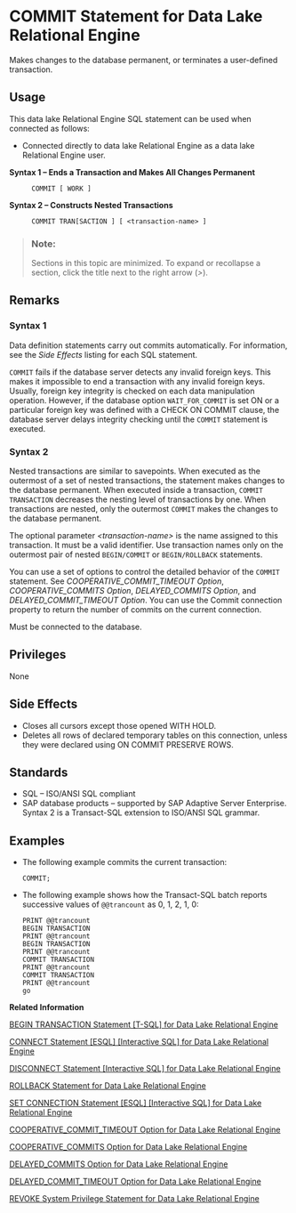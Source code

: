 <!-- loioa615db7b84f21015b755e11e289ef47c -->

# COMMIT Statement for Data Lake Relational Engine

Makes changes to the database permanent, or terminates a user-defined transaction.



<a name="loioa615db7b84f21015b755e11e289ef47c__section_ovp_dvr_znb"/>

## Usage

This data lake Relational Engine SQL statement can be used when connected as follows:

-   Connected directly to data lake Relational Engine as a data lake Relational Engine user.




<dl>
<dt><b>

Syntax 1 – Ends a Transaction and Makes All Changes Permanent

</b></dt>
<dd>

```
COMMIT [ WORK ]
```



</dd><dt><b>

Syntax 2 – Constructs Nested Transactions

</b></dt>
<dd>

```
COMMIT TRAN[SACTION ] [ <transaction-name> ]
```



</dd>
</dl>



> ### Note:  
> Sections in this topic are minimized. To expand or recollapse a section, click the title next to the right arrow \(*\>*\).



<a name="loioa615db7b84f21015b755e11e289ef47c__IQ_Usage"/>

## Remarks



### Syntax 1

Data definition statements carry out commits automatically. For information, see the *Side Effects* listing for each SQL statement.

`COMMIT` fails if the database server detects any invalid foreign keys. This makes it impossible to end a transaction with any invalid foreign keys. Usually, foreign key integrity is checked on each data manipulation operation. However, if the database option `WAIT_FOR_COMMIT` is set ON or a particular foreign key was defined with a CHECK ON COMMIT clause, the database server delays integrity checking until the `COMMIT` statement is executed.



### Syntax 2

Nested transactions are similar to savepoints. When executed as the outermost of a set of nested transactions, the statement makes changes to the database permanent. When executed inside a transaction, `COMMIT TRANSACTION` decreases the nesting level of transactions by one. When transactions are nested, only the outermost `COMMIT` makes the changes to the database permanent.

The optional parameter *<transaction-name\>* is the name assigned to this transaction. It must be a valid identifier. Use transaction names only on the outermost pair of nested `BEGIN/COMMIT` or `BEGIN/ROLLBACK` statements.

You can use a set of options to control the detailed behavior of the `COMMIT` statement. See *COOPERATIVE\_COMMIT\_TIMEOUT Option*, *COOPERATIVE\_COMMITS Option*, *DELAYED\_COMMITS Option*, and *DELAYED\_COMMIT\_TIMEOUT Option*. You can use the Commit connection property to return the number of commits on the current connection.

Must be connected to the database.



<a name="loioa615db7b84f21015b755e11e289ef47c__IQ_Permissions"/>

## Privileges

None



<a name="loioa615db7b84f21015b755e11e289ef47c__IQ_Side_Effects"/>

## Side Effects

-   Closes all cursors except those opened WITH HOLD.
-   Deletes all rows of declared temporary tables on this connection, unless they were declared using ON COMMIT PRESERVE ROWS.



<a name="loioa615db7b84f21015b755e11e289ef47c__IQ_Standards"/>

## Standards

-   SQL – ISO/ANSI SQL compliant
-   SAP database products – supported by SAP Adaptive Server Enterprise. Syntax 2 is a Transact-SQL extension to ISO/ANSI SQL grammar.



<a name="loioa615db7b84f21015b755e11e289ef47c__IQ_Examples"/>

## Examples

-   The following example commits the current transaction:

    ```
    COMMIT;
    ```

-   The following example shows how the Transact-SQL batch reports successive values of `@@trancount` as 0, 1, 2, 1, 0:

    ```
    PRINT @@trancount
    BEGIN TRANSACTION
    PRINT @@trancount
    BEGIN TRANSACTION
    PRINT @@trancount
    COMMIT TRANSACTION
    PRINT @@trancount
    COMMIT TRANSACTION
    PRINT @@trancount
    go
    ```


**Related Information**  


[BEGIN TRANSACTION Statement \[T-SQL\] for Data Lake Relational Engine](begin-transaction-statement-t-sql-for-data-lake-relational-engine-a61490f.md "Use this statement to begin a user-defined transaction.")

[CONNECT Statement \[ESQL\] \[Interactive SQL\] for Data Lake Relational Engine](connect-statement-esql-interactive-sql-for-data-lake-relational-engine-a6164a2.md "Establishes a connection to the database identified by database-name running on the server identified by engine-name.")

[DISCONNECT Statement \[Interactive SQL\] for Data Lake Relational Engine](disconnect-statement-interactive-sql-for-data-lake-relational-engine-a61bf2a.md "Drops a connection with the database.")

[ROLLBACK Statement for Data Lake Relational Engine](rollback-statement-for-data-lake-relational-engine-a623fa5.md "Undoes any changes made since the last COMMIT or ROLLBACK.")

[SET CONNECTION Statement \[ESQL\] \[Interactive SQL\] for Data Lake Relational Engine](set-connection-statement-esql-interactive-sql-for-data-lake-relational-engine-a6257ba.md "Changes the active database connection.")

[COOPERATIVE\_COMMIT\_TIMEOUT Option for Data Lake Relational Engine](../090-database-options/cooperative-commit-timeout-option-for-data-lake-relational-engine-a631963.md "Governs when a COMMIT entry in the transaction log is written to disk.")

[COOPERATIVE\_COMMITS Option for Data Lake Relational Engine](../090-database-options/cooperative-commits-option-for-data-lake-relational-engine-a631c5c.md "Controls when commits are written to disk.")

[DELAYED\_COMMITS Option for Data Lake Relational Engine](../090-database-options/delayed-commits-option-for-data-lake-relational-engine-a634f55.md "Determines when the server returns control to an application following a COMMIT.")

[DELAYED\_COMMIT\_TIMEOUT Option for Data Lake Relational Engine](../090-database-options/delayed-commit-timeout-option-for-data-lake-relational-engine-a634c64.md "Determines when the server returns control to an application following a COMMIT.")

[REVOKE System Privilege Statement for Data Lake Relational Engine](revoke-system-privilege-statement-for-data-lake-relational-engine-a3eadda.md "Removes specific system privileges from specific users and the right to administer the privilege.")

